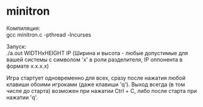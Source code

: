 # minitron
Компиляция:\
gcc minitron.c -pthread -lncurses

Запуск:\
./a.out WIDTHxHEIGHT IP (Ширина и высота - любые допустимые для вашей системы с символом 'x' в роли разделителя, IP оппонента в формате x.x.x.x)

Игра стартует одновременно для всех, сразу после нажатия любой клавиши обоими игроками (даже клавиши 'q'). Выход всегда (в том числе до старта) возможен при нажатии Ctrl + C, либо после старта при нажатии 'q'.
